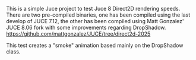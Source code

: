 This is a simple Juce project to test Juce 8 Direct2D rendering speeds.
There are two pre-compiled binaries, one has been compiled using the last develop of JUCE 7.12, the other has been compiled using Matt Gonzalez' JUCE 8.06 fork with some improvements regarding DropShadow.
https://github.com/mattgonzalez/JUCE/tree/direct2d-2025

This test creates a "smoke" animation based mainly on the DropShadow class.

